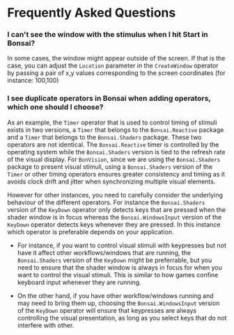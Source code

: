 # Frequently Asked Questions

### I can't see the window with the stimulus when I hit Start in Bonsai?
In some cases, the window might appear outside of the screen. 
If that is the case, you can adjust the `Location` parameter in the `CreateWindow` operator by passing a pair of x,y values corresponding to the screen coordinates (for instance: 100,100)

### I see duplicate operators in Bonsai when adding operators, which one should I choose?
As an example, the `Timer` operator that is used to control timing of stimuli exists in two versions, a `Timer` that belongs to the `Bonsai.Reactive` package and a `Timer` that belongs to the `Bonsai.Shaders` package.
These two operators are not identical. The `Bonsai.Reactive` timer is controlled by the operating system while the `Bonsai.Shaders` version is tied to the refresh rate of the visual display. 
For `BonVision`, since we are using the `Bonsai.Shaders` package to present visual stimuli, using a `Bonsai.Shaders` version of the `Timer` or other timing operators ensures greater consistency and timing as it avoids clock drift and jitter when synchronizing multiple visual elements.

However for other instances, you need to carefully consider the underlying behaviour of the different operators. For instance the `Bonsai.Shaders` version of the `KeyDown` operator only detects keys that are pressed when the shader window is in focus whereas the `Bonsai.WindowsInput` version of the `KeyDown` operator detects keys whenever they are pressed. In this instance which operator is preferable depends on your application.

- For instance, if you want to control visual stimuli with keypresses but not have it affect other workflows/windows that are running, the `Bonsai.Shaders` version of the `KeyDown` might be preferrable, but you need to ensure that the shader window is always in focus for when you want to control the visual stimuli. This is similar to how games confine keyboard input whenever they are running.

- On the other hand, if you have other workflow/windows running and may need to bring them up, choosing the `Bonsai.WindowsInput` version of the `KeyDown` operator will ensure that keypresses are always controlling the visual presentation, as long as you select keys that do not interfere with other.



